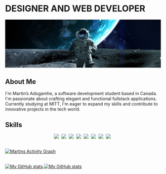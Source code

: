 <!--
**matineno/matineno** is a ✨ _special_ ✨ repository because its `README.md` (this file) appears on your GitHub profile.

Here are some ideas to get you started:

- 🔭 I’m currently working on ...
- 🌱 I’m currently learning ...
- 👯 I’m looking to collaborate on ...
- 🤔 I’m looking for help with ...
- 💬 Ask me about ...
- 📫 How to reach me: ...
- 😄 Pronouns: ...
- ⚡ Fun fact: ...
-->

# DESIGNER AND WEB DEVELOPER

![Profile Image](theme-image.jpg)

## About Me
I'm Martin’s Adogamhe, a software development student based in Canada. I'm passionate about crafting elegant and functional fullstack applications. Currently studying at MITT, I'm eager to expand my skills and contribute to innovative projects in the tech world.

## Skills
<p align="center">
  <img src="https://img.shields.io/badge/web-html-informational?style=for-the-badge&logo=html5&logoColor=white&color=5f93ff"/>&nbsp;
  <img src="https://img.shields.io/badge/web-css-informational?style=for-the-badge&logo=css3&logoColor=white&color=5f93ff"/>&nbsp;
  <img src="https://img.shields.io/badge/code-javascript-informational?style=for-the-badge&logo=javascript&logoColor=white&color=5f93ff"/>&nbsp;
  <img src="https://img.shields.io/badge/code-react.js-informational?style=for-the-badge&logo=react&logoColor=white&color=5f93ff"/>&nbsp;
  <img src="https://img.shields.io/badge/code-csharp-informational?style=for-the-badge&logo=csharp&logoColor=white&color=5f93ff"/>&nbsp;
  <img src="https://img.shields.io/badge/framework-asp.net_mvc-informational?style=for-the-badge&logo=dotnet&logoColor=white&color=5f93ff"/>&nbsp;
  <img src="https://img.shields.io/badge/db-mssql-informational?style=for-the-badge&logo=sqlserver&logoColor=white&color=5f93ff"/>&nbsp;
  <img src="https://img.shields.io/badge/engine-unity-informational?style=for-the-badge&logo=unity&logoColor=white&color=5f93ff"/>&nbsp;
</p>

##

[![Martins Activity Graph](https://github-readme-activity-graph.vercel.app/graph?username=matineno&theme=tokyo-night)](https://github.com/ashutosh00710/github-readme-activity-graph)

##

<a href="https://github.com/matineno">
  <img height="205px" align="center" src="https://github-readme-stats.vercel.app/api?username=matineno&theme=dark&bg_color=14151d&text_color=5f93ff&show_icons=true" alt="My GitHub stats" />
</a>
<a href="https://github.com/matineno">
  <img align="center" src="https://github-readme-stats.vercel.app/api/top-langs/?username=matineno&theme=dark&bg_color=14151d&text_color=5f93ff&hide=Ruby&show_icons=true&langs_count=3" alt="My GitHub stats"/>
</a>
